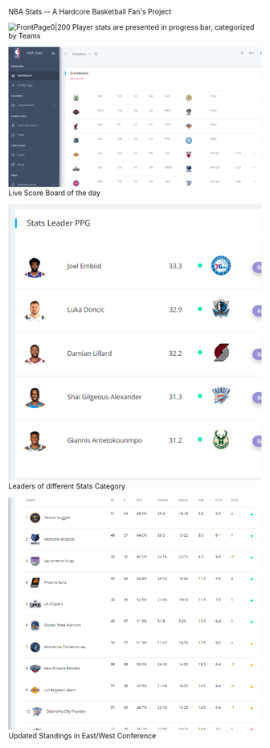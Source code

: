 NBA Stats -- A Hardcore Basketball Fan's Project 

![FrontPage0|200](/media/chrome_RaO0hFtByo.gif)
Player stats are presented in progress bar, categorized by Teams


![FrontPage1](/media/frontpage1.png) Live Score Board of the day


![FrontPage2](/media/frontpage2.png) Leaders of different Stats Category


![FrontPage3|200](/media/frontpage3.png) Updated Standings in East/West Conference 
